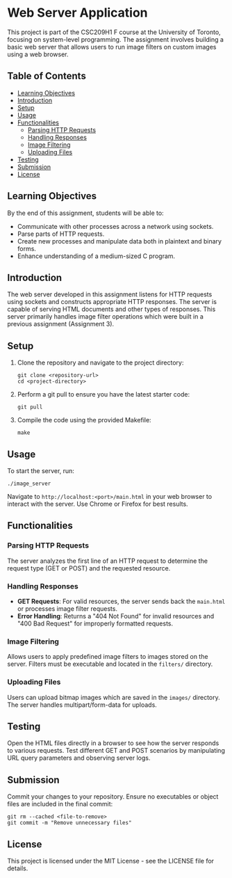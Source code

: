 # Web Server Application

This project is part of the CSC209H1 F course at the University of Toronto, focusing on system-level programming. The assignment involves building a basic web server that allows users to run image filters on custom images using a web browser.

## Table of Contents
- [Learning Objectives](#learning-objectives)
- [Introduction](#introduction)
- [Setup](#setup)
- [Usage](#usage)
- [Functionalities](#functionalities)
  - [Parsing HTTP Requests](#parsing-http-requests)
  - [Handling Responses](#handling-responses)
  - [Image Filtering](#image-filtering)
  - [Uploading Files](#uploading-files)
- [Testing](#testing)
- [Submission](#submission)
- [License](#license)

## Learning Objectives

By the end of this assignment, students will be able to:
- Communicate with other processes across a network using sockets.
- Parse parts of HTTP requests.
- Create new processes and manipulate data both in plaintext and binary forms.
- Enhance understanding of a medium-sized C program.

## Introduction

The web server developed in this assignment listens for HTTP requests using sockets and constructs appropriate HTTP responses. The server is capable of serving HTML documents and other types of responses. This server primarily handles image filter operations which were built in a previous assignment (Assignment 3).

## Setup

1. Clone the repository and navigate to the project directory:
   ```
   git clone <repository-url>
   cd <project-directory>
   ```
2. Perform a git pull to ensure you have the latest starter code:
   ```
   git pull
   ```
3. Compile the code using the provided Makefile:
   ```
   make
   ```

## Usage

To start the server, run:
```
./image_server
```
Navigate to `http://localhost:<port>/main.html` in your web browser to interact with the server. Use Chrome or Firefox for best results.

## Functionalities

### Parsing HTTP Requests

The server analyzes the first line of an HTTP request to determine the request type (GET or POST) and the requested resource.

### Handling Responses

- **GET Requests**: For valid resources, the server sends back the `main.html` or processes image filter requests.
- **Error Handling**: Returns a "404 Not Found" for invalid resources and "400 Bad Request" for improperly formatted requests.

### Image Filtering

Allows users to apply predefined image filters to images stored on the server. Filters must be executable and located in the `filters/` directory.

### Uploading Files

Users can upload bitmap images which are saved in the `images/` directory. The server handles multipart/form-data for uploads.

## Testing

Open the HTML files directly in a browser to see how the server responds to various requests. Test different GET and POST scenarios by manipulating URL query parameters and observing server logs.

## Submission

Commit your changes to your repository. Ensure no executables or object files are included in the final commit:
```
git rm --cached <file-to-remove>
git commit -m "Remove unnecessary files"
```

## License

This project is licensed under the MIT License - see the LICENSE file for details.
